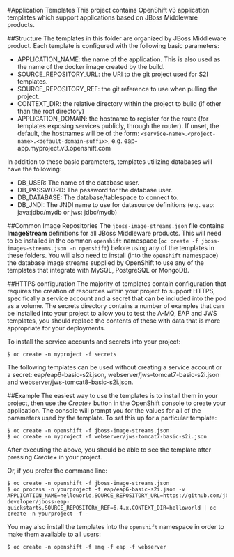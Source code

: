 #Application Templates
This project contains OpenShift v3 application templates which support
applications based on JBoss Middleware products.

##Structure
The templates in this folder are organized by JBoss Middleware product.  Each
template is configured with the following basic parameters:
 * APPLICATION_NAME: the name of the application.  This is also used as the
   name of the docker image created by the build.
 * SOURCE_REPOSITORY_URL: the URI to the git project used for S2I templates.
 * SOURCE_REPOSITORY_REF: the git reference to use when pulling the project.
 * CONTEXT_DIR: the relative directory within the project to build (if other than the root directory)
 * APPLICATION_DOMAIN: the hostname to register for the route (for templates
   exposing services publicly, through the router).  If unset, the default, the hostnames will be of the form: `<service-name>.<project-name>.<default-domain-suffix>`, e.g. eap-app.myproject.v3.openshift.com

In addition to these basic parameters, templates utilizing databases will have
the following:
 * DB_USER: The name of the database user.
 * DB_PASSWORD: The password for the database user.
 * DB_DATABASE: The database/tablespace to connect to.
 * DB_JNDI: The JNDI name to use for datasource definitions (e.g. eap: java:jdbc/mydb or jws: jdbc/mydb)

##Common Image Repositories
The `jboss-image-streams.json` file contains __ImageStream__ definitions for all
JBoss Middleware products.  This will need to be
installed in the common `openshift` namespace (`oc create -f jboss-images-streams.json -n openshift`) before using any of the templates in these folders.  You will also need to install (into the `openshift` namespace) the database image streams supplied by OpenShift to use any of the templates that integrate with MySQL, PostgreSQL or MongoDB.

##HTTPS configuration
The majority of templates contain configuration that requires the creation of resources within your project to support HTTPS, specifically a service account and a secret that can be included into the pod as a volume.  The secrets directory contains a number of examples that can be installed into your project to allow you to test the A-MQ, EAP and JWS templates, you should replace the contents of these with data that is more appropriate for your deployments.

To install the service accounts and secrets into your project:
```
$ oc create -n myproject -f secrets
```

The following templates can be used without creating a service account or a secret: eap/eap6-basic-s2i.json, webserver/jws-tomcat7-basic-s2i.json and webserver/jws-tomcat8-basic-s2i.json.

##Example
The easiest way to use the templates is to install them in your project, then use the _Create+_ button in the OpenShift console to create your application.  The console will prompt you for the values for all of the parameters used by the template.  To set this up for a particular template:
```
$ oc create -n openshift -f jboss-image-streams.json
$ oc create -n myproject -f webserver/jws-tomcat7-basic-s2i.json
```
After executing the above, you should be able to see the template after pressing _Create+_ in your project.

Or, if you prefer the command line:
```
$ oc create -n openshift -f jboss-image-streams.json
$ oc process -n yourproject -f eap/eap6-basic-s2i.json -v APPLICATION_NAME=helloworld,SOURCE_REPOSITORY_URL=https://github.com/jboss-developer/jboss-eap-quickstarts,SOURCE_REPOSITORY_REF=6.4.x,CONTEXT_DIR=helloworld | oc create -n yourproject -f -
```

You may also install the templates into the `openshift` namespace in order to make them
available to all users:
```
$ oc create -n openshift -f amq -f eap -f webserver
```
